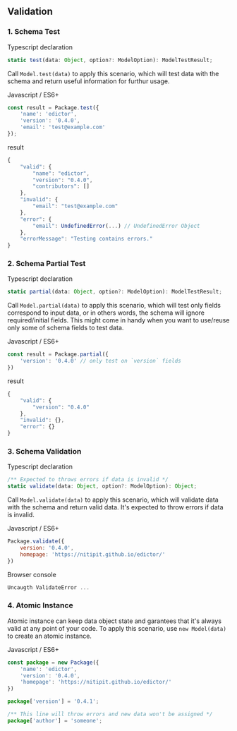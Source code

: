 <div id="validation" class="link-padding-top"></div>

## Validation

### 1. Schema Test
<el-title-code>Typescript declaration</el-titile-code>
```ts
static test(data: Object, option?: ModelOption): ModelTestResult;
```
Call `Model.test(data)` to apply this scenario, which will test data
with the schema and return useful information for furthur usage.

<el-title-code>Javascript / ES6+</el-titile-code>
```js
const result = Package.test({
    'name': 'edictor',
    'version': '0.4.0',
    'email': 'test@example.com'
});
```

<el-title-code>result</el-titile-code>
```js
{
    "valid": {
        "name": "edictor",
        "version": "0.4.0",
        "contributors": []
    },
    "invalid": {
        "email": "test@example.com"
    },
    "error": {
        "email": UndefinedError(...) // UndefinedError Object
    },
    "errorMessage": "Testing contains errors."
}
```

### 2. Schema Partial Test
<el-title-code>Typescript declaration</el-titile-code>
```ts
static partial(data: Object, option?: ModelOption): ModelTestResult;
```
Call `Model.partial(data)` to apply this scenario, which will test only
fields correspond to input data, or in others words, the schema will ignore
required/initial fields. This might come in handy when you want to use/reuse only
some of schema fields to test data.

<el-title-code>Javascript / ES6+</el-titile-code>
```js
const result = Package.partial({
    'version': '0.4.0' // only test on `version` fields
})
```

<el-title-code>result</el-titile-code>
```js
{
    "valid": {
        "version": "0.4.0"
    },
    "invalid": {},
    "error": {}
}
```

### 3. Schema Validation
<el-title-code>Typescript declaration</el-titile-code>
```ts
/** Expected to throws errors if data is invalid */
static validate(data: Object, option?: ModelOption): Object;
```
Call `Model.validate(data)` to apply this scenario, which will validate
data with the schema and return valid data.
It's expected to throw errors if data is invalid.

<el-title-code>Javascript / ES6+</el-titile-code>
```js
Package.validate({
    version: '0.4.0',
    homepage: 'https://nitipit.github.io/edictor/'
})
```

<el-title-code>Browser console</el-title-code>
```js
Uncaugth ValidateError ...
```

### 4. Atomic Instance
Atomic instance can keep data object state and garantees that
it's always valid at any point of your code. To apply this scenario,
use `new Model(data)` to create an atomic instance.

<el-title-code>Javascript / ES6+</el-titile-code>
```js
const package = new Package({
    'name': 'edictor',
    'version': '0.4.0',
    'homepage': 'https://nitipit.github.io/edictor/'
})

package['version'] = '0.4.1';

/** This line will throw errors and new data won't be assigned */
package['author'] = 'someone';
```